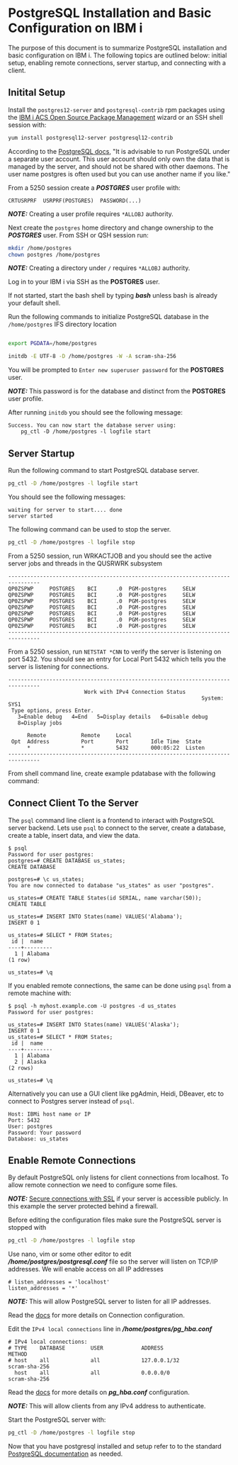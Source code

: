 # PostgreSQL Installation and Basic Configuration on IBM i

The purpose of this document is to summarize PostgreSQL installation and basic
configuration on IBM i. The following topics are outlined below: initial setup,
enabling remote connections, server startup, and connecting with a client.

## Initital Setup

Install the `postgres12-server` and `postgresql-contrib` rpm packages using the
[IBM i ACS Open Source Package Management](https://www.ibm.com/support/pages/node/706903)
wizard or an SSH shell session with:

```bash
yum install postgresql12-server postgresql12-contrib
```

According to the [PostgreSQL docs](https://www.postgresql.org/docs/12/postgres-user.html),
"It is advisable to run PostgreSQL under a separate user account. This user
account should only own the data that is managed by the server, and should not
be shared with other daemons. The user name postgres is often used but you can
use another name if you like."

From a 5250 session create a ***POSTGRES*** user profile with:

```lang-none
CRTUSRPRF  USRPRF(POSTGRES)  PASSWORD(...)
```

***NOTE:*** Creating a user profile requires `*ALLOBJ` authority.

Next create the `postgres` home directory and change ownership to the
***POSTGRES*** user. From SSH or QSH session run:

```sh
mkdir /home/postgres
chown postgres /home/postgres
```

***NOTE:*** Creating a directory under `/` requires `*ALLOBJ` authority.

Log in to your IBM i via SSH as the **POSTGRES** user.

If not started, start the bash shell by typing ***bash*** unless bash is already
your default shell.

Run the following commands to initialize PostgreSQL database in the
`/home/postgres` IFS directory location

```bash

export PGDATA=/home/postgres

initdb -E UTF-8 -D /home/postgres -W -A scram-sha-256
```

You will be prompted to `Enter new superuser password` for the **POSTGRES**
user.

***NOTE:*** This password is for the database and distinct from the **POSTGRES**
user profile.

After running `initdb` you should see the following message:

```lang-none
Success. You can now start the database server using:
    pg_ctl -D /home/postgres -l logfile start
```

## Server Startup

Run the following command to start PostgreSQL database server.

```bash
pg_ctl -D /home/postgres -l logfile start
```

You should see the following messages:

```lang-none
waiting for server to start.... done
server started
```

The following command can be used to stop the server.

```bash
pg_ctl -D /home/postgres -l logfile stop
```

From a 5250 session, run WRKACTJOB and you should see the active server
jobs and threads in the QUSRWRK subsystem

```lang-none
--------------------------------------------------------------------------------
QP0ZSPWP     POSTGRES    BCI      .0  PGM-postgres     SELW
QP0ZSPWP     POSTGRES    BCI      .0  PGM-postgres     SELW
QP0ZSPWP     POSTGRES    BCI      .0  PGM-postgres     SELW
QP0ZSPWP     POSTGRES    BCI      .0  PGM-postgres     SELW
QP0ZSPWP     POSTGRES    BCI      .0  PGM-postgres     SELW
QP0ZSPWP     POSTGRES    BCI      .0  PGM-postgres     SELW
QP0ZSPWP     POSTGRES    BCI      .0  PGM-postgres     SELW
--------------------------------------------------------------------------------
```

From a 5250 session, run `NETSTAT *CNN` to verify the server is listening on
port 5432. You should see an entry for Local Port 5432 which tells you the
server is listening for connections.

```lang-none
--------------------------------------------------------------------------------
                        Work with IPv4 Connection Status
                                                             System:   SYS1
 Type options, press Enter.
   3=Enable debug   4=End   5=Display details   6=Disable debug
   8=Display jobs

      Remote           Remote     Local
 Opt  Address          Port       Port       Idle Time  State
      *                *          5432       000:05:22  Listen
--------------------------------------------------------------------------------
```

From shell command line, create example pdatabase with the following command:

## Connect Client To the Server

The `psql` command line client is a frontend to interact with PostgreSQL server
backend. Lets use `psql` to connect to the server, create a database, create a
table, insert data, and view the data.

```lang-none
$ psql
Password for user postgres:
postgres=# CREATE DATABASE us_states;
CREATE DATABASE

postgres=# \c us_states;
You are now connected to database "us_states" as user "postgres".

us_states=# CREATE TABLE States(id SERIAL, name varchar(50));
CREATE TABLE

us_states=# INSERT INTO States(name) VALUES('Alabama');
INSERT 0 1

us_states=# SELECT * FROM States;
 id |  name
----+---------
  1 | Alabama
(1 row)

us_states=# \q
```

If you enabled remote connections, the same can be done using `psql` from a
remote machine with:

```lang-none
$ psql -h myhost.example.com -U postgres -d us_states
Password for user postgres:

us_states=# INSERT INTO States(name) VALUES('Alaska');
INSERT 0 1
us_states=# SELECT * FROM States;
 id |  name
----+---------
  1 | Alabama
  2 | Alaska
(2 rows)

us_states=# \q
```

Alternatively you can use a GUI client like pgAdmin, Heidi, DBeaver, etc to
connect to Postgres server instead of `psql`.

```lang-none
Host: IBMi host name or IP
Port: 5432
User: postgres
Password: Your password
Database: us_states
```

## Enable Remote Connections

By default PostgreSQL only listens for client connections from localhost.
To allow remote connection we need to configure some files.

***NOTE:*** [Secure connections with SSL](https://www.postgresql.org/docs/12/ssl-tcp.html#SSL-SETUP)
if your server is accessible publicly. In this example the server protected
behind a firewall.

Before editing the configuration files make sure the PostgreSQL server is
stopped with

```bash
pg_ctl -D /home/postgres -l logfile stop
```

Use nano, vim or some other editor to edit ***/home/postgres/postgresql.conf***
file so the server will listen on TCP/IP addresses. We will enable access on all
IP addresses

```lang-none
# listen_addresses = 'localhost'
listen_addresses = '*'
```

***NOTE:*** This will allow PostgreSQL server to listen for all IP addresses.

Read the [docs](https://www.postgresql.org/docs/12/runtime-config-connection.html)
for more details on Connection configuration.

Edit the `IPv4 local connections` line in ***/home/postgres/pg_hba.conf***

```lang-none
# IPv4 local connections:
# TYPE    DATABASE        USER            ADDRESS                 METHOD
# host    all             all             127.0.0.1/32            scram-sha-256
  host    all             all             0.0.0.0/0               scram-sha-256
```

Read the [docs](https://www.postgresql.org/docs/12/auth-pg-hba-conf.html) for
more details on ***pg_hba.conf*** configuration.

***NOTE:*** This will allow clients from any IPv4 address to authenticate.

Start the PostgreSQL server with:

```bash
pg_ctl -D /home/postgres -l logfile stop
```

Now that you have postgresql installed and setup refer to to the standard
[PostgreSQL documentation](https://www.postgresql.org/docs/) as needed.
